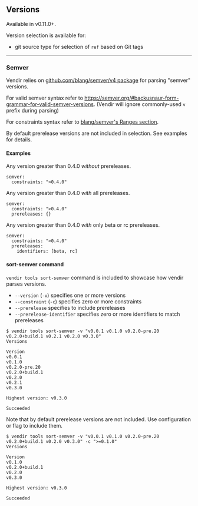 ## Versions

Available in v0.11.0+.

Version selection is available for:

- git source type for selection of `ref` based on Git tags

---
### Semver

Vendir relies on [github.com/blang/semver/v4 package](https://github.com/blang/semver) for parsing "semver" versions.

For valid semver syntax refer to <https://semver.org/#backusnaur-form-grammar-for-valid-semver-versions>. (Vendir will ignore commonly-used `v` prefix during parsing)

For constraints syntax refer to [blang/semver's Ranges section](https://github.com/blang/semver#ranges).

By default prerelease versions are not included in selection. See examples for details.

#### Examples

Any version greater than 0.4.0 _without_ prereleases.

```
semver:
  constraints: ">0.4.0"
```

Any version greater than 0.4.0 _with_ all prereleases.

```
semver:
  constraints: ">0.4.0"
  prereleases: {}
```

Any version greater than 0.4.0 _with_ only beta or rc prereleases.

```
semver:
  constraints: ">0.4.0"
  prereleases:
    identifiers: [beta, rc]
```

#### sort-semver command

`vendir tools sort-semver` command is included to showcase how vendir parses versions.

- `--version` (`-v`) specifies one or more versions
- `--constraint` (`-c`) specifies zero or more constraints
- `--prerelease` specifies to include prereleases
- `--prerelease-identifier` specifies zero or more identifiers to match prereleases

```
$ vendir tools sort-semver -v "v0.0.1 v0.1.0 v0.2.0-pre.20 v0.2.0+build.1 v0.2.1 v0.2.0 v0.3.0"
Versions

Version
v0.0.1
v0.1.0
v0.2.0-pre.20
v0.2.0+build.1
v0.2.0
v0.2.1
v0.3.0

Highest version: v0.3.0

Succeeded
```

Note that by default prerelease versions are not included. Use configuration or flag to include them.

```
$ vendir tools sort-semver -v "v0.0.1 v0.1.0 v0.2.0-pre.20 v0.2.0+build.1 v0.2.0 v0.3.0" -c ">=0.1.0"
Versions

Version
v0.1.0
v0.2.0+build.1
v0.2.0
v0.3.0

Highest version: v0.3.0

Succeeded
```
